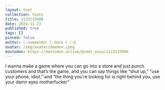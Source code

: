 ```yaml
---
layout: toot
collection: toots
title: 1123115900
date: 2024-11-23
published: true
tags: []
pinned: false
author: ⸸ commander ░ nova ⸸ :~$
avatar: /img/avatar/daemon.jpeg
mastodon: https://mastodon.online/@cmdr_nova/1123115900
---
```


I wanna make a game where you can go into a store and just punch customers and that’s the game, and you can say things like “shut up,” “use your phone, idiot,” and “the thing you’re looking for is right behind you, use your damn eyes motherfucker”
